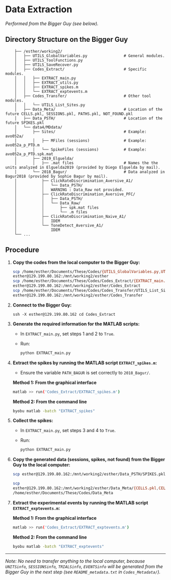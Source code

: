 # Data Extraction

*Performed from the Bigger Guy (see below).*

## Directory Structure on the Bigger Guy

```tree
    ├── /esther/working2/
    │   ├── UTILS_GlobalVariables.py                # General modules.
    │   ├── UTILS_ToolFunctions.py
    │   ├── UTILS_SaveRecover.py
    │   ├── Codes_Extract/                          # Specific modules.
    │   │   ├── EXTRACT_main.py
    │   │   ├── EXTRACT_utils.py
    │   │   ├── EXTRACT_spikes.m
    │   │   └── EXTRACT_exptevents.m
    │   ├── Codes_Transfer/                         # Other tool modules.
    │   │   └── UTILS_List_Sites.py
    │   ├── Data_Meta/                              # Location of the future CELLS.pkl, SESSIONS.pkl, PATHS.pkl, NOT_FOUND.pkl
    │   ├── Data_PSTH/                              # Location of the future SPIKES.pkl
    │   └── data4/MDdata/
    │       ├── Sites/                              # Example: avo052a/
    │       │   ├── MFiles (sessions)               # Example: avo052a_p_PTD.m
    │       │   └── SpikeFiles (sessions)           # Example: avo052a_p_PTD.spk.mat
    │       ├── 2019_Elguelda/
    │       │   ├── .mat files                      # Names the the units analyzed in Elguelda2019 (provided by Diego Elguelda by mail).
    │       └── 2018_Bagur/                         # Data analyzed in Bagur2018 (provided by Sophie Bagur by mail).
    │           ├── ClickRateDiscrimination_Aversive_A1/
    │           │   └── Data_PSTH/
    │           │   WARNING : Data_Raw not provided.
    │           ├── ClickRateDiscrimination_Aversive_PFC/
    │           │   ├── Data_PSTH/
    │           │   └── Data_Raw/
    │           │       ├── spk.mat files
    │           │       └── .m files
    │           ├── ClickRateDiscrimination_Naive_A1/
    │           │   IDEM
    │           └── ToneDetect_Aversive_A1/
    │               IDEM
    └── ...
```

## Procedure

1. **Copy the codes from the local computer to the Bigger Guy:**

    ```sh
    scp /home/esther/Documents/These/Codes/{UTILS_GlobalVariables.py,UTILS_ToolFunctions.py,UTILS_SaveRecover.py}
    esther@129.199.80.162:/mnt/working2/esther 
    scp /home/esther/Documents/These/Codes/Codes_Extract/{EXTRACT_main.py,EXTRACT_utils.py,EXTRACT_spikes.m,EXTRACT_exptevents.m}
    esther@129.199.80.162:/mnt/working2/esther/Codes_Extract 
    scp /home/esther/Documents/These/Codes/Codes_Transfer/UTILS_List_Sites.py
    esther@129.199.80.162:/mnt/working2/esther/Codes_Transfer
    ```

2. **Connect to the Bigger Guy:**

    ```xh
    ssh -X esther@129.199.80.162 cd Codes_Extract
    ```

3. **Generate the required information for the MATLAB scripts:**

    - In `EXTRACT_main.py`, set steps 1 and 2 to `True`.
    - Run:

        ```sh
        python EXTRACT_main.py
        ```

4. **Extract the spikes by running the MATLAB script `EXTRACT_spikes.m`:**

    - Ensure the variable `PATH_BAGUR` is set correctly to `2018_Bagur/`.

    **Method 1: From the graphical interface**

    ```sh
    matlab >> run('Codes_Extract/EXTRACT_spikes.m')
    ```

    **Method 2: From the command line**

    ```sh
    byobu matlab -batch "EXTRACT_spikes"
    ```

5. **Collect the spikes:**

    - In `EXTRACT_main.py`, set steps 3 and 4 to `True`.
    - Run:

        ```sh
        python EXTRACT_main.py
        ```

6. **Copy the generated data (sessions, spikes, not found) from the Bigger Guy to the local
   computer:**

    ```sh
    scp esther@129.199.80.162:/mnt/working2/esther/Data_PSTH/SPIKES.pkl /home/esther/Documents/These/Codes/Data_PSTH

    scp
    esther@129.199.80.162:/mnt/working2/esther/Data_Meta/{CELLS.pkl,CELLS_Elguelda.pkl,CELLS_Bagur.pkl,SESSIONS.pkl,SITES_Bagur.pkl,SITES_Elguelda.pkl,NOT_FOUND.pkl}
    /home/esther/Documents/These/Codes/Data_Meta
    ```

7. **Extract the experimental events by running the MATLAB script `EXTRACT_exptevents.m`:**

    **Method 1: From the graphical interface**

    ```sh
    matlab >> run('Codes_Extract/EXTRACT_exptevents.m')
    ```

    **Method 2: From the command line**

    ```sh
    byobu matlab -batch "EXTRACT_exptevents"
    ```

---

*Note: No need to transfer anything to the local computer, because `UNITSinfo`, `SESSIONSinfo`,
`TRIALSinfo`, `EVENTSinfo` will be generated from the Bigger Guy in the next step (see
`README_metadata.txt` in `Codes_Metadata/`).*
